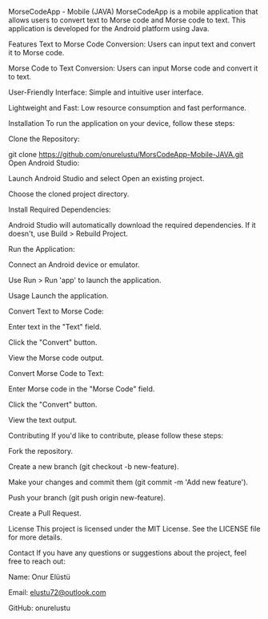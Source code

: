 MorseCodeApp - Mobile (JAVA)
MorseCodeApp is a mobile application that allows users to convert text to Morse code and Morse code to text. This application is developed for the Android platform using Java.

Features
Text to Morse Code Conversion: Users can input text and convert it to Morse code.

Morse Code to Text Conversion: Users can input Morse code and convert it to text.

User-Friendly Interface: Simple and intuitive user interface.

Lightweight and Fast: Low resource consumption and fast performance.

Installation
To run the application on your device, follow these steps:

Clone the Repository:


git clone https://github.com/onurelustu/MorsCodeApp-Mobile-JAVA.git
Open Android Studio:

Launch Android Studio and select Open an existing project.

Choose the cloned project directory.

Install Required Dependencies:

Android Studio will automatically download the required dependencies. If it doesn't, use Build > Rebuild Project.

Run the Application:

Connect an Android device or emulator.

Use Run > Run 'app' to launch the application.

Usage
Launch the application.

Convert Text to Morse Code:

Enter text in the "Text" field.

Click the "Convert" button.

View the Morse code output.

Convert Morse Code to Text:

Enter Morse code in the "Morse Code" field.

Click the "Convert" button.

View the text output.

Contributing
If you'd like to contribute, please follow these steps:

Fork the repository.

Create a new branch (git checkout -b new-feature).

Make your changes and commit them (git commit -m 'Add new feature').

Push your branch (git push origin new-feature).

Create a Pull Request.

License
This project is licensed under the MIT License. See the LICENSE file for more details.

Contact
If you have any questions or suggestions about the project, feel free to reach out:

Name: Onur Elüstü

Email: elustu72@outlook.com

GitHub: onurelustu
